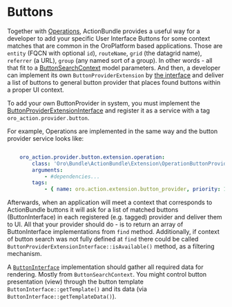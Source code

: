 Buttons
=======

Together with [Operations](./operations.md), ActionBundle provides a useful way for a developer to add your specific
 User Interface Buttons for some context matches that are common in the OroPlatform based applications.
Those are `entity` (FQCN with optional `id`), `routeName`, `grid` (the datagrid name), `referrer` (a URL), `group` (any named sort of a group).
 In other words - all that fit to a [ButtonSearchContext](../../Button/ButtonSearchContext.php) model parameters.
And then, a developer can implement its own `ButtonProviderExtension` by [the interface](../../Extension/ButtonProviderExtensionInterface.php) and deliver a list of buttons
 to general button provider that places found buttons within a proper UI context.

To add your own ButtonProvider in system, you must implement the [ButtonProviderExtensionInterface](../../Extension/ButtonProviderExtensionInterface.php) 
and register it as a service with a tag `oro_action.provider.button`. 

For example, Operations are implemented in the same way and the button provider service looks like:
```YAML

    oro_action.provider.button.extension.operation:
        class: 'Oro\Bundle\ActionBundle\Extension\OperationButtonProviderExtension'
        arguments: 
            - #dependencies...
        tags:
            - { name: oro.action.extension.button_provider, priority: 100 } #<- register/inject extension via tag

```

Afterwards, when an application will meet a context that corresponds to ActionBundle buttons it will ask for a list of matched buttons (ButtonInterface) in each registered (e.g. tagged) provider and deliver them to UI.
All that your provider should do - is to return an array of ButtonInterface implementations from `find` method.
Additionally, if context of button search was not fully defined at `find` there could be called `ButtonProviderExtensionInterface::isAvailable()` method, as a filtering mechanism.

A [`ButtonInterface`](../../Button/ButtonInterface.php) implementation should gather all required data for rendering. Mostly from `ButtonSearchContext`.
You might control button presentation (view) through the button template `ButtonInterface::getTemplate()` and its data (via `ButtonInterface::getTemplateData()`). 
